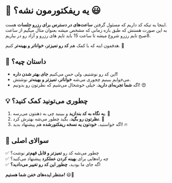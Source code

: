 # 🎯 یه ریفکتورمون نشه؟ 😃  

اینجا یه تیکه کد داریم که مسئول گرفتن **ساعت‌های در دسترس برای رزرو جلسات** هست.  
به این صورت هستش که طبق بازه زمانی که مشخص میشه بعنوان مثال میگیم از ساعت 8صبح تایم رزرو شروع میشه تا ساعت 15 باید تایم های رزرو و آزاد رو در بیاریم.

هدفمون اینه که با کمک هم **کد رو تمیزتر، خواناتر و بهینه‌تر** کنیم. 🚀  

## 🤔 داستان چیه؟  
- این کد رو نوشتیم، ولی حس می‌کنیم **جای بهتر شدن داره!**  
- می‌خوایم ببینیم چجوری می‌شه **خواناتر، تمیزتر و بهینه‌تر** نوشتش.  
- اگه **شما تجربه‌ای دارید**، خیلی خوشحال می‌شیم که نظرتون رو بدونیم! 😍  

## 💡 چطوری می‌تونید کمک کنید؟  
1. **یه نگاه به کد بندازید** و ببینید چی به ذهنتون می‌رسه. 👀  
2. **نظرتون رو بگید**، بگید چطور می‌شه بهترش کرد. 💬  
3. اگه خواستید، **خودتون یه نسخه ریفکتورشده** هم پیشنهاد بدید! 🔥  

## 📌 سوالای اصلی  
✅ چطور می‌شه کد رو **تمیزتر و قابل فهم‌تر** نوشت؟  
✅ چه راه‌هایی برای **بهینه کردن عملکرد** پیشنهاد می‌کنید؟  
✅ اگه جای ما بودید، **چطور این کد رو تغییر می‌دادید؟**  

**منتظر ایده‌های خفن شما هستیم!** 😃🚀
